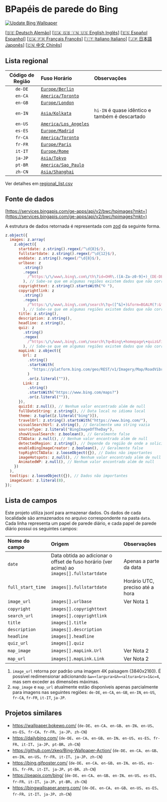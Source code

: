 # BPapéis de parede do Bing

[![Update Bing Wallpaper](https://github.com/zhoushengdao/bing_wallpapers/actions/workflows/update.yaml/badge.svg?event=schedule)](https://github.com/zhoushengdao/bing_wallpapers/actions/workflows/update.yaml)

[[🇩🇪 Deutsch Alemão](README_de.md)] [[🇨🇦 🇬🇧 🇮🇳 🇺🇸 English Inglês](README_en.md)] [[🇪🇸 Español Espanhol](README_es.md)] [[🇨🇦 🇫🇷 Français Francês](README_fr.md)] [[🇮🇹 Italiano Italiano](README_it.md)] [[🇯🇵 日本語 Japonês](README_ja.md)] [[🇨🇳 中文 Chinês](README.md)]

## Lista regional

| Código de Região | Fuso Horário                                     | Observações                                    |
| :--------------: | :----------------------------------------------- | :--------------------------------------------- |
|     `de-DE`      | [`Europe/Berlin`](https://time.is/Germany)       |                                                |
|     `en-CA`      | [`America/Toronto`](https://time.is/Canada)      |                                                |
|     `en-GB`      | [`Europe/London`](https://time.is/England)       |                                                |
|     `en-IN`      | [`Asia/Kolkata`](https://time.is/India)          | `hi-IN` é quase idêntico e também é descartado |
|     `en-US`      | [`America/Los_Angeles`](https://time.is/Redmond) |                                                |
|     `es-ES`      | [`Europe/Madrid`](https://time.is/Spain)         |                                                |
|     `fr-CA`      | [`America/Toronto`](https://time.is/Canada)      |                                                |
|     `fr-FR`      | [`Europe/Paris`](https://time.is/France)         |                                                |
|     `it-IT`      | [`Europe/Rome`](https://time.is/Italy)           |                                                |
|     `ja-JP`      | [`Asia/Tokyo`](https://time.is/Japan)            |                                                |
|     `pt-BR`      | [`America/Sao_Paulo`](https://time.is/Brazil)    |                                                |
|     `zh-CN`      | [`Asia/Shanghai`](https://time.is/China)         |                                                |

Ver detalhes em [regional_list.csv](regional_list.csv)

## Fonte de dados

[https://services.bingapis.com/ge-apps/api/v2/bwc/hpimages?mkt=](https://services.bingapis.com/ge-apps/api/v2/bwc/hpimages?mkt=)

A estrutura de dados retornada é representada com [zod](https://zod.dev/) da seguinte forma.

```javascript
z.object({
  images: z.array(
    z.object({
      startdate: z.string().regex(/^\d{8}$/),
      fullstartdate: z.string().regex(/^\d{12}$/),
      enddate: z.string().regex(/^\d{8}$/),
      urlbase: z
        .string()
        .regex(
          /^https:\/\/www\.bing\.com\/th\?id=OHR\.([A-Za-z0-9]+)_(DE-DE|EN-CA|EN-GB|EN-IN|EN-US|ES-ES|FR-CA|FR-FR|IT-IT|JA-JP|PT-BR|ZH-CN)(\d+)_UHD\.jpg$/
        ), // Sabe-se que em algumas regiões existem dados que não correspondem ao padrão
      copyrighttext: z.string().startsWith("© "),
      copyrightlink: z
        .string()
        .regex(
          /^https:\/\/www\.bing\.com\/search\?q=([^&]+)&form=BGALM(?:&filters=HpDate:"(\d{8}_\d{4})")$/
        ), // Sabe-se que em algumas regiões existem dados que não correspondem ao padrão
      title: z.string(),
      description: z.string(),
      headline: z.string(),
      quiz: z
        .string()
        .regex(
          /^https:\/\/www\.bing\.com\/search\?q=Bing\+homepage\+quiz&filters=WQOskey:"HPQuiz_(\d{8})_([^"]+)"&FORM=BGAQ$/
        ), // Sabe-se que em algumas regiões existem dados que não correspondem ao padrão
      mapLink: z.object({
        Url: z
          .string()
          .startsWith(
            "https://platform.bing.com/geo/REST/v1/Imagery/Map/RoadVibrant/"
          )
          .or(z.literal("")),
        Link: z
          .string()
          .startsWith("https://www.bing.com/maps?")
          .or(z.literal("")),
      }),
      quizId: z.null(), // Nenhum valor encontrado além de null
      fullDateString: z.string(), // Data local no idioma local
      theme: z.tuple([z.literal("bing")]),
      travelUrl: z.string().startsWith("https://www.bing.com/"),
      visualSearchUrl: z.string(), // Geralmente uma string vazia
      sourceType: z.literal("BingImageOfTheDay"),
      showVisualSearch: z.boolean(), // Geralmente false
      CTAData: z.null(), // Nenhum valor encontrado além de null
      detectedRegion: z.string(), // Depende da região de onde a solicitação é enviada
      enableBingImageCreator: z.boolean(), // Geralmente false
      topRightCTAData: z.looseObject({}), // Dados não importantes
      imageHotspots: z.null(), // Nenhum valor encontrado além de null
      AnimatedWP: z.null(), // Nenhum valor encontrado além de null
    })
  ),
  tooltips: z.looseObject({}), // Dados não importantes
  imageCount: z.literal(8),
});
```

## Lista de campos

Este projeto utiliza jsonl para armazenar dados. Os dados de cada localidade são armazenados no arquivo correspondente na pasta `data`. Cada linha representa um papel de parede diário, e cada papel de parede diário possui os seguintes campos:

| Nome do campo     | Origem                                                                                    | Observações                     |
| :---------------- | :---------------------------------------------------------------------------------------- | :------------------------------ |
| `date`            | Data obtida ao adicionar o offset de fuso horário (ver acima) ao `images[].fullstartdate` | Apenas a parte da data          |
| `full_start_time` | `images[].fullstartdate`                                                                  | Horário UTC, preciso até a hora |
| `image_url`       | `images[].urlbase`                                                                        | Ver Nota 1                      |
| `copyright`       | `images[].copyrighttext`                                                                  |                                 |
| `search_url`      | `images[].copyrightlink`                                                                  |                                 |
| `title`           | `images[].title`                                                                          |                                 |
| `description`     | `images[].description`                                                                    |                                 |
| `headline`        | `images[].headline`                                                                       |                                 |
| `quiz_url`        | `images[].quiz`                                                                           |                                 |
| `map_image`       | `images[].mapLink.Url`                                                                    | Ver Nota 2                      |
| `map_url`         | `images[].mapLink.Link`                                                                   | Ver Nota 2                      |

1. `image_url` retorna por padrão uma imagem 4K paisagem (3840x2160). É possível redimensionar adicionando `&w=<largura>&h=<altura>&rs=1&c=4`, mas sem exceder as dimensões máximas.
2. `map_image` e `map_url` atualmente estão disponíveis apenas parcialmente para imagens nas seguintes regiões: `de-DE`, `en-CA`, `en-GB`, `en-IN`, `en-US`, `fr-CA`, `fr-FR`, `it-IT`, `ja-JP`.

## Projetos similares

- <https://wallpaper.bokewo.com/> (`de-DE`、`en-CA`、`en-GB`、`en-IN`、`en-US`、`es-ES`、`fr-CA`、`fr-FR`、`ja-JP`、`zh-CN`)
- <https://dailybing.com/> (`de-DE`、`en-CA`、`en-GB`、`en-IN`、`en-US`、`es-ES`、`fr-FR`、`it-IT`、`ja-JP`、`pt-BR`、`zh-CN`)
- <https://github.com/zkeq/Bing-Wallpaper-Action/> (`de-DE`、`en-CA`、`en-GB`、`en-IN`、`en-US`、`fr-FR`、`it-IT`、`ja-JP`、`zh-CN`)
- <https://bing.gifposter.com/> (`de-DE`、`en-CA`、`en-GB`、`en-IN`、`en-US`、`es-ES`、`fr-FR`、`it-IT`、`ja-JP`、`pt-BR`、`zh-CN`)
- <https://peapix.com/bing/> (`de-DE`、`en-CA`、`en-GB`、`en-IN`、`en-US`、`es-ES`、`fr-FR`、`it-IT`、`ja-JP`、`pt-BR`、`zh-CN`)
- <https://bingwallpaper.anerg.com/> (`de-DE`、`en-CA`、`en-GB`、`en-US`、`es-ES`、`fr-FR`、`it-IT`、`ja-JP`、`zh-CN`)
